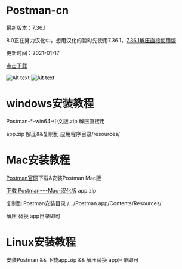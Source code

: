 # Postman-cn
最新版本：7.36.1

8.0正在努力汉化中，想用汉化的暂时先使用7.36.1，[7.36.1解压直接使用版](https://github.com/hlmd/Postman-cn/releases/tag/v7.36.1)

更新时间：2021-01-17

[点击下载](https://github.com/hlmd/Postman-cn/releases)


![Alt text](https://raw.githubusercontent.com/hlmd/Postman-cn/master/2.png)
![Alt text](https://raw.githubusercontent.com/hlmd/Postman-cn/master/3.png)


# windows安装教程
Postman-*-win64-中文版.zip 解压直接用

app.zip 解压&&复制到 应用程序目录/resources/

# Mac安装教程
[Postman官网](https://www.postman.com/downloads/)下载&安装Postman Mac版

[下载 Postman-*-Mac-汉化版](https://github.com/hlmd/Postman-cn/releases) app.zip

复制到 Postman安装目录 /.../Postman.app/Contents/Resources/

解压 替换 app目录即可

# Linux安装教程
安装Postman && 下载app.zip && 解压替换 app目录即可


